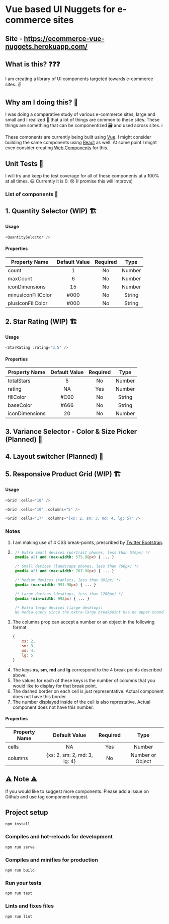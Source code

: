 # Vue based UI Nuggets for e-commerce sites

## Site - https://ecommerce-vue-nuggets.herokuapp.com/

## What is this? ❓❓❓
I am creating a library of UI components targeted towards e-commerce sites..✌️

## Why am I doing this? 🤔
I was doing a comparative study of various e-commerce sites; large and small and I realized 💭 that a lot of things are common to these sites. These things are something that can be componentized 🗃️ and used across sites. ℹ️

These comonents are currently being built using [Vue](https://vuejs.org/). I might consider building the same components using [React](https://reactjs.org/) as well. At some point I might even consider creating [Web Components](https://www.webcomponents.org/) for this.

## Unit Tests 💉
I will try and keep the test coverage for all of these components at a 100% at all times. 😃 Currently it is 0. 😢 (I promise this will improve)

### List of components 📇
## 1. Quantity Selector (WIP) 🏗️
#### Usage
```javascript
<QuantitySelector />
```
#### Properties
| Property Name      | Default Value | Required | Type   |
| -------------      |:-------------:| :------: | :----: |
| count              | 1             | No       | Number |
| maxCount           | 6             | No       | Number |
| iconDimensions     | 15            | No       | Number |
| minusIconFillColor | #000          | No       | String |
| plusIconFillColor  | #000          | No       | String |

## 2. Star Rating (WIP) 🏗️
#### Usage
```javascript
<StarRating :rating="3.5" />
```
#### Properties
| Property Name      | Default Value | Required | Type   |
| -------------      |:-------------:| :------: | :----: |
| totalStars         | 5             | No       | Number |
| rating             | NA            | Yes      | Number |
| fillColor          | #C00          | No       | String |
| baseColor          | #666          | No       | String |
| iconDimensions     | 20            | No       | Number |

## 3. Variance Selector - Color & Size Picker (Planned) 🔮

## 4. Layout switcher (Planned) 🔮

## 5. Responsive Product Grid (WIP) 🏗️
#### Usage
```javascript
<Grid :cells="10" />

<Grid :cells="10" :columns="5" />

<Grid :cells="17" :columns="{xs: 2, sm: 3, md: 4, lg: 5}" />
```

### Notes
1. I am making use of 4 CSS break-points, prescribed by [Twitter Bootstrap](https://getbootstrap.com/docs/4.1/layout/overview/).
2. ```css
    /* Extra small devices (portrait phones, less than 576px) */
    @media all and (max-width: 575.98px) { ... }

    /* Small devices (landscape phones, less than 768px) */
    @media all and (max-width: 767.98px) { ... }

    /* Medium devices (tablets, less than 992px) */
    @media (max-width: 991.98px) { ... }

    /* Large devices (desktops, less than 1200px) */
    @media (min-width: 992px) { ... }

    /* Extra large devices (large desktops)
    No media query since the extra-large breakpoint has no upper bound on its width */
    ```
3. The columns prop can accept a number or an object in the following format
    ```javascript
    {
        xs: 2,
        sm: 3,
        md: 4,
        lg: 5
    }
    ```
4. The keys **xs**, **sm**, **md** and **lg** correspond to the 4 break points described above.
5. The values for each of these keys is the number of columns that you would like to display for that break point.
6. The dashed border on each cell is just representative. Actual component does not have this border.
7. The number displayed inside of the cell is also represtative. Actual component does not have this number.

#### Properties
| Property Name | Default Value                | Required | Type             |
| ------------- |:----------------------------:| :------: | :--------------: |
| cells         | NA                           | Yes      | Number           |
| columns       | {xs: 2, sm: 2, md: 3, lg: 4} | No       | Number or Object |

## ⚠️ Note ⚠️
If you would like to suggest more components. Please add a issue on Github and use tag component-request.

## Project setup
```
npm install
```

### Compiles and hot-reloads for development
```
npm run serve
```

### Compiles and minifies for production
```
npm run build
```

### Run your tests
```
npm run test
```

### Lints and fixes files
```
npm run lint
```
